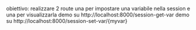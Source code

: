 obiettivo: realizzare 2 route una per impostare una variabile nella session e una per visualizzarla
demo su http://localhost:8000/session-get-var
demo su http://localhost:8000/session-set-var/{myvar}